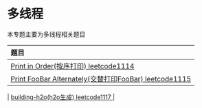 # 多线程

本专题主要为多线程相关题目

|题目|
| :------ |
| [Print in Order(按序打印) leetcode1114 ](./printinorder/)|
| [Print FooBar Alternately(交替打印FooBar) leetcode1115 ](./printfoobaralternately/)|

| [building-h2o(h2o生成) leetcode1117 ](./buildingh2o/)|
